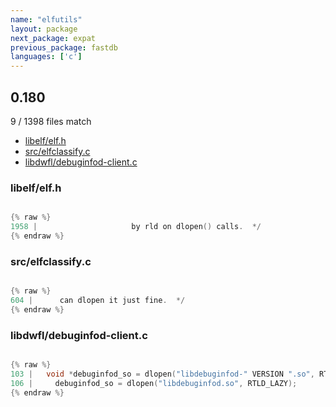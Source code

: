 ```yaml
---
name: "elfutils"
layout: package
next_package: expat
previous_package: fastdb
languages: ['c']
---
```

## 0.180
9 / 1398 files match

 - [libelf/elf.h](#libelfelfh)
 - [src/elfclassify.c](#srcelfclassifyc)
 - [libdwfl/debuginfod-client.c](#libdwfldebuginfod-clientc)

### libelf/elf.h

```c

{% raw %}
1958 | 					   by rld on dlopen() calls.  */
{% endraw %}

```
### src/elfclassify.c

```c

{% raw %}
604 |      can dlopen it just fine.  */
{% endraw %}

```
### libdwfl/debuginfod-client.c

```c

{% raw %}
103 |   void *debuginfod_so = dlopen("libdebuginfod-" VERSION ".so", RTLD_LAZY);
106 |     debuginfod_so = dlopen("libdebuginfod.so", RTLD_LAZY);
{% endraw %}

```